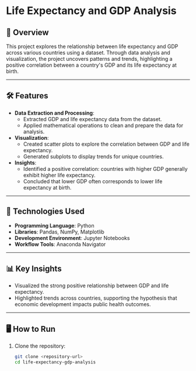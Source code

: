 # Life Expectancy and GDP Analysis

## 📖 Overview
This project explores the relationship between life expectancy and GDP across various countries using a dataset. Through data analysis and visualization, the project uncovers patterns and trends, highlighting a positive correlation between a country's GDP and its life expectancy at birth.

---

## 🛠 Features
- **Data Extraction and Processing**:
  - Extracted GDP and life expectancy data from the dataset.
  - Applied mathematical operations to clean and prepare the data for analysis.
- **Visualization**:
  - Created scatter plots to explore the correlation between GDP and life expectancy.
  - Generated subplots to display trends for unique countries.
- **Insights**:
  - Identified a positive correlation: countries with higher GDP generally exhibit higher life expectancy.
  - Concluded that lower GDP often corresponds to lower life expectancy at birth.

---

## 🚀 Technologies Used
- **Programming Language**: Python
- **Libraries**: Pandas, NumPy, Matplotlib
- **Development Environment**: Jupyter Notebooks
- **Workflow Tools**: Anaconda Navigator

---

## 📊 Key Insights
- Visualized the strong positive relationship between GDP and life expectancy.
- Highlighted trends across countries, supporting the hypothesis that economic development impacts public health outcomes.

---

## 🖥 How to Run
1. Clone the repository:
   ```bash
   git clone <repository-url>
   cd life-expectancy-gdp-analysis
